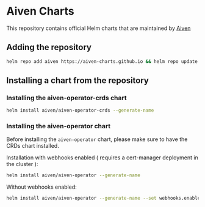 # Aiven Charts

This repository contains official Helm charts that are maintained by [Aiven](https://aiven.io)

## Adding the repository

```bash
helm repo add aiven https://aiven-charts.github.io && helm repo update
```

## Installing a chart from the repository

### Installing the aiven-operator-crds chart

```bash
helm install aiven/aiven-operator-crds --generate-name
```

### Installing the aiven-operator chart

Before installing the `aiven-operator` chart, please make sure to have the CRDs chart installed.

Installation with webhooks enabled ( requires a cert-manager deployment in the cluster ):

```bash
helm install aiven/aiven-operator --generate-name
```

Without webhooks enabled:

```bash
helm install aiven/aiven-operator --generate-name --set webhooks.enabled=false
```
